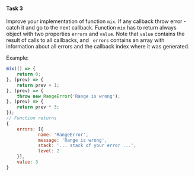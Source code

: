 #### Task 3

Improve your implementation of function `mix`. If any callback throw error - catch it and go to the next callback. Function `mix` has to return always object with two properties `errors` and `value`. Note that `value` contains the result of calls to all callbacks, and ` errors` contains an array with information about all errors and the callback index where it was generated.

Example:

```javascript
mix(() => {
    return 0;
}, (prev) => {
    return prev + 1;
}, (prev) => {
	throw new RangeError('Range is wrong');
}, (prev) => {
    return prev * 3;
});
// Function returns
{
    errors: [{
            name: 'RangeError',
            message: 'Range is wrong',
            stack: '... stack of your error ...',
            level: 2
    }],
    value: 3
}
```
